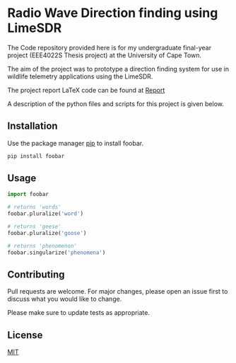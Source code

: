 # Radio Wave Direction finding using LimeSDR

The Code repository provided here is for my undergraduate final-year project (EEE4022S Thesis project) at the University of Cape Town.

The aim of the project was to prototype a direction finding system for use in wildlife telemetry applications using the LimeSDR.

The project report LaTeX code can be found at [Report](https://github.com/KeaganChasenski/EEE4022S-Report)

A description of the python files and scripts for this project is given below.


## Installation

Use the package manager [pip](https://pip.pypa.io/en/stable/) to install foobar.

```bash
pip install foobar
```

## Usage

```python
import foobar

# returns 'words'
foobar.pluralize('word')

# returns 'geese'
foobar.pluralize('goose')

# returns 'phenomenon'
foobar.singularize('phenomena')
```

## Contributing
Pull requests are welcome. For major changes, please open an issue first to discuss what you would like to change.

Please make sure to update tests as appropriate.

## License
[MIT](https://choosealicense.com/licenses/mit/)

